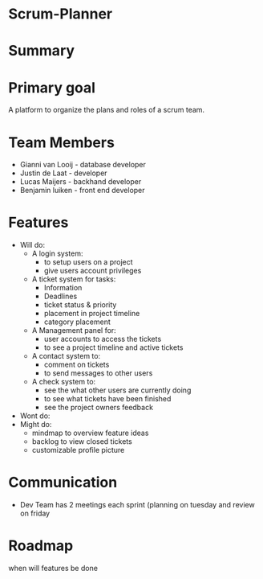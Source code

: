# Scrum-Planner

# Summary

# Primary goal
  A platform to organize the plans and roles of a scrum team.

# Team Members
  * Gianni van Looij - database developer
  * Justin de Laat - developer
  * Lucas Maijers - backhand developer
  * Benjamin luiken - front end developer

# Features
  * Will do: 
    * A login system:
      * to setup users on a project
      * give users account privileges
    * A ticket system for tasks:
      * Information
      * Deadlines
      * ticket status & priority
      * placement in project timeline
      * category placement 
    * A Management panel for:
      * user accounts to access the tickets 
      * to see a project timeline and active tickets
    * A contact system to:
      * comment on tickets
      * to send messages to other users
    * A check system to:
      * see the what other users are currently doing
      * to see what tickets have been finished
      * see the project owners feedback
  * Wont do:
  * Might do:
    * mindmap to overview feature ideas 
    * backlog to view closed tickets
    * customizable profile picture

# Communication
  * Dev Team has 2 meetings each sprint (planning on tuesday and review on friday

# Roadmap
  when will features be done
